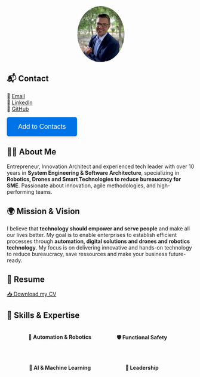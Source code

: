 <div style="display: flex; justify-content: center; align-items: center; flex-direction: column;">
    <img src="./images/Bewerbungsfoto.jpeg" alt="Alexander Zimmerer" style="height: 150px; border-radius: 50%;">
</div>

## 📬 Contact
📧 [Email](mailto:alexander.zimmerer1988@gmail.com)  
🔗 [LinkedIn](https://www.linkedin.com/in/alexander-zimmerer-97620275/)  
🐙 [GitHub](https://github.com/AlZi-88)

<button onclick="downloadVCard()" style="padding: 15px 30px; font-size: 18px; color: white; background-color: #0073e6; border: none; border-radius: 5px; box-shadow: 0 4px 6px rgba(0, 0, 0, 0.1); cursor: pointer;">Add to Contacts</button>

## 👨‍💻 About Me
Entrepreneur, Innovation Architect and experienced tech leader with over 10 years in **System Engineering & Software Architecture**, specializing in **Robotics, Drones and Smart Technologies to reduce bureaucracy for SME**. Passionate about innovation, agile methodologies, and high-performing teams.

## 🌍 Mission & Vision
I believe that **technology should empower and serve people** and make all our lives better. My goal is to enable enterprises to establish efficient processes through **automation, digital solutions and drones and robotics technology**. My focus is on delivering innovative and hands-on technology to reduce bureaucracy, save ressources and make your business future-ready.

## 📜 Resume
[📥 Download my CV](./ressources/CV_AlexanderZimmerer.pdf)

## 🌟 Skills & Expertise

<div style="display: flex; flex-wrap: wrap; justify-content: center; gap: 20px;">
    <div style="width: 200px; text-align: center;">
        <h4>🚗 Automation & Robotics</h4>
        <canvas id="chartAutomation" width="200" height="100"></canvas>
    </div>
    <div style="width: 200px; text-align: center;">
        <h4>🛡️ Functional Safety</h4>
        <canvas id="chartFunctionalSafety" width="200" height="100"></canvas>
    </div>
    <div style="width: 200px; text-align: center;">
        <h4>🤖 AI & Machine Learning</h4>
        <canvas id="chartMachineLearning" width="200" height="100"></canvas>
    </div>
    <div style="width: 200px; text-align: center;">
        <h4>🎯 Leadership</h4>
        <canvas id="chartLeadership" width="200" height="100"></canvas>
    </div>
</div>

<script src="https://cdn.jsdelivr.net/npm/chart.js"></script>
<script>
function createDoughnutChart(ctx, value) {
    new Chart(ctx, {
        type: 'doughnut',
        data: {
            datasets: [{
                data: [value, 100 - value],
                backgroundColor: ['#0073e6', '#ddd'],
                borderWidth: 0,
                cutout: '80%',
                rotation: 270,
                circumference: 180
            }]
        },
        options: {
            responsive: false,
            maintainAspectRatio: false,
            plugins: {
                tooltip: { enabled: false },
                legend: { display: false },
                afterDraw(chart) {
                    let width = chart.width,
                        height = chart.height,
                        ctx = chart.ctx;
                    ctx.restore();
                    let fontSize = (height / 10).toFixed(2);
                    ctx.font = fontSize + "px Arial";
                    ctx.textBaseline = "middle";
                    ctx.fillStyle = "#000";
                    let text = value + "%", 
                        textX = Math.round((width - ctx.measureText(text).width) / 2),
                        textY = height / 1.6;
                    ctx.fillText(text, textX, textY);
                    ctx.save();
                }
            }
        }
    });
}

document.addEventListener("DOMContentLoaded", function() {
    createDoughnutChart(document.getElementById('chartAutomation'), 90);
    createDoughnutChart(document.getElementById('chartFunctionalSafety'), 85);
    createDoughnutChart(document.getElementById('chartMachineLearning'), 75);
    createDoughnutChart(document.getElementById('chartLeadership'), 95);
});

function downloadVCard() {
    const vCardData = `BEGIN:VCARD
VERSION:3.0
FN:Alexander Zimmerer
EMAIL:alexander.zimmerer1988@gmail.com
URL:https://www.linkedin.com/in/alexander-zimmerer-97620275/
URL:https://github.com/AlZi-88
END:VCARD`;

    const blob = new Blob([vCardData], { type: 'text/vcard' });
    const url = URL.createObjectURL(blob);
    const a = document.createElement('a');
    a.href = url;
    a.download = 'Alexander_Zimmerer.vcf';
    document.body.appendChild(a);
    a.click();
    document.body.removeChild(a);
    URL.revokeObjectURL(url);
}
</script>


